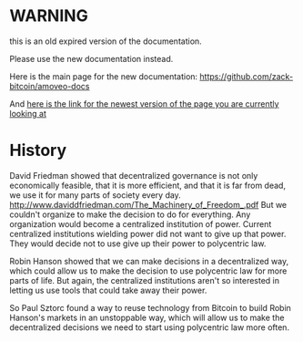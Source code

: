 WARNING
========

this is an old expired version of the documentation.

Please use the new documentation instead. 

Here is the main page for the new documentation: https://github.com/zack-bitcoin/amoveo-docs 

And [here is the link for the newest version of the page you are currently looking at](https://github.com/zack-bitcoin/amoveo-docs/blob/master//design/history.md)

History
======

David Friedman showed that decentralized governance is not only economically feasible, that it is more efficient, and that it is far from dead, we use it for many parts of society every day. http://www.daviddfriedman.com/The_Machinery_of_Freedom_.pdf
But we couldn't organize to make the decision to do for everything. Any organization would become a centralized institution of power. Current centralized institutions wielding power did not want to give up that power. They would decide not to use give up their power to polycentric law.

Robin Hanson showed that we can make decisions in a decentralized way, which could allow us to make the decision to use polycentric law for more parts of life. But again, the centralized institutions aren't so interested in letting us use tools that could take away their power.

So Paul Sztorc found a way to reuse technology from Bitcoin to build Robin Hanson's markets in an unstoppable way, which will allow us to make the decentralized decisions we need to start using polycentric law more often.
